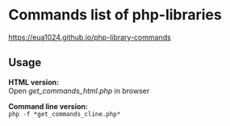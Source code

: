 # Commands list of php-libraries

https://eua1024.github.io/php-library-commands

## Usage
**HTML version:**<br>
Open *get_commands_html.php* in browser

**Command line version:**<br>
```php -f *get_commands_cline.php*```

